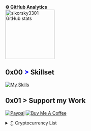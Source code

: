 <!-- 
Welcome to My GitHub Profile!

Hey there! 👋 Welcome to my GitHub profile. I'm Rishi, a passionate indie developer, infosec enthusiast, and technology explorer. This is where I share my projects, code snippets, and occasionally some insights into my tech journey. Feel free to explore, collaborate, and connect with me on various social media platforms.

### About Me
I am a tech enthusiast with a strong passion for coding, cybersecurity, and everything tech-related. My journey in the world of technology has been quite exciting, and I love to challenge myself with new projects and learning experiences.

### Social Media
Let's connect on social media! Feel free to follow me on Instagram and Twitter to stay updated with my latest projects, thoughts, and insights.

- **Instagram**: [@rishiraj_0fficial](https://instagram.com/rishiraj_0fficial)
- **Twitter**: [@Infosec_Guy01](https://twitter.com/Infosec_Guy01)

_"Stay curious, keep learning, and never stop exploring."_
-->

<!-- 
<h3 align="left">Connect with me:</h3>
<p align="left">
<a href="https://www.linkedin.com/in/rishi-raj-366739233/" target="blank"><img align="center" src="https://raw.githubusercontent.com/rahuldkjain/github-profile-readme-generator/master/src/images/icons/Social/linked-in-alt.svg" alt="https://www.linkedin.com/in/rishi-raj-366739233/" height="30" width="40" /></a>
<a href="https://www.kaggle.com/maghackgaming" target="blank"><img align="center" src="https://raw.githubusercontent.com/rahuldkjain/github-profile-readme-generator/master/src/images/icons/Social/kaggle.svg" alt="https://www.kaggle.com/maghackgaming" height="30" width="40" /></a>
<a href="https://leetcode.com/u/sikorsky3301/" target="blank"><img align="center" src="https://raw.githubusercontent.com/rahuldkjain/github-profile-readme-generator/master/src/images/icons/Social/leet-code.svg" alt="https://leetcode.com/sikorsky3301/" height="30" width="40" /></a>
</p>
-->
<!-- 
[![GitHub stats](https://github-readme-stats.vercel.app/api?username=sikorsky3301&show_icons=true&theme=highcontrast#gh-dark-mode-only)](https://github.com/anuraghazra/github-readme-stats)
-->

  <summary><b>⚙️ GitHub Analytics</b></summary>
  <a href="https://github.com/Sikorsky3301">
    <img height="155em" src="http://github-profile-summary-cards.vercel.app/api/cards/profile-details?username=Sikorsky3301&theme=2077" alt="sikorsky3301 GitHub stats" />
  </a>

 
## 0x00 <span style="color: blue !important;">&gt;</span> Skillset
[![My Skills](https://skillicons.dev/icons?i=aws,azure,gcp,flask,docker,kubernetes,python,git,react,flutter,tensorflow,cpp,javascript,typescript,nodejs,go,fastapi,java,bash,pytorch,opencv,git,kali,mongodb,mysql&perline=13)](https://skillicons.dev)

## 0x01 > Support my Work
[![Paypal](https://img.shields.io/badge/PayPal-00457C?style=for-the-badge&logo=paypal&logoColor=white)](https://www.paypal.com/paypalme/MAGhackx)
 [![Buy Me A Coffee](https://img.shields.io/badge/BuyMeACoffee-FFDD00?style=for-the-badge)](https://buymeacoffee.com/rishiraj_)
<details>

  <summary>↕️ <bold>Cryptocurrency List</bold></summary>
 
 <br />

| Currency          | Wallet Address                                                                                               |
|-------------------|--------------------------------------------------------------------------------------------------------------|
| Bitcoin (BTC)     |             bc1q2e89m5e9rlsjppjlwq594eunl00krprjvrfa6l                                                  |
| Ethereum (ETH)    |           0x1c61AdDA483cE8441cdB1D6de87DD21bbf3f6e63                                                   |
| XRP Ledger (XRP)  |                                                                     |
| BNB(BEP20)               |          0xc77c5b3df5654848ee444187f4bc75bde03cf4c7                                                    |
| Monero (XMR)      |             |
| Solana (SOL)      |         7ELPkn5ajfm4YjSP5AiyEoxDQ1gpEMUjf524rDHBaC1Z                                                        |

</details>
